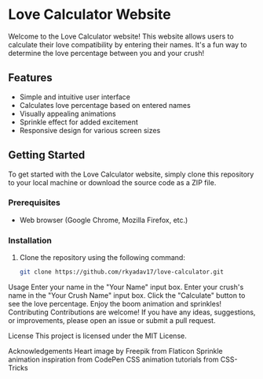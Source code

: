# Love Calculator Website

Welcome to the Love Calculator website! This website allows users to calculate their love compatibility by entering their names. It's a fun way to determine the love percentage between you and your crush!

## Features

- Simple and intuitive user interface
- Calculates love percentage based on entered names
- Visually appealing animations
- Sprinkle effect for added excitement
- Responsive design for various screen sizes

## Getting Started

To get started with the Love Calculator website, simply clone this repository to your local machine or download the source code as a ZIP file.

### Prerequisites

- Web browser (Google Chrome, Mozilla Firefox, etc.)

### Installation

1. Clone the repository using the following command:

   ```bash
   git clone https://github.com/rkyadav17/love-calculator.git

Usage
Enter your name in the "Your Name" input box.
Enter your crush's name in the "Your Crush Name" input box.
Click the "Calculate" button to see the love percentage.
Enjoy the boom animation and sprinkles!
Contributing
Contributions are welcome! If you have any ideas, suggestions, or improvements, please open an issue or submit a pull request.

License
This project is licensed under the MIT License.

Acknowledgements
Heart image by Freepik from Flaticon
Sprinkle animation inspiration from CodePen
CSS animation tutorials from CSS-Tricks
